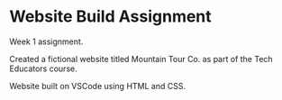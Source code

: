 # Website Build Assignment 

Week 1 assignment.

Created a fictional website titled Mountain Tour Co. as part of the Tech Educators course.

Website built on VSCode using HTML and CSS. 

